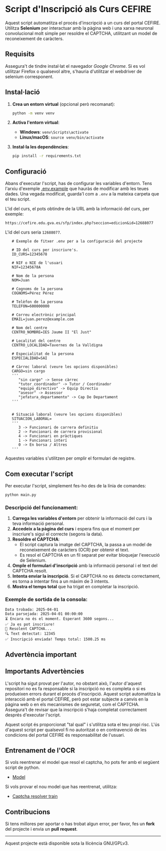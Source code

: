 
# Script d'Inscripció als Curs CEFIRE

Aquest script automatitza el procés d'inscripció a un curs del portal CEFIRE. Utilitza **Selenium** per interactuar amb la pàgina web i una xarxa neuronal convolucional molt simple per resoldre el CAPTCHA,  utilitzant un model de reconeixement de caràcters.

## Requisits

Assegura't de tindre instal·lat el navegador *Google Chrome*. Si es vol utilitzar Firefox o qualsevol altre, s'hauria d'utilitzar el webdriver de selenium corresponent.

## Instal·lació

1. **Crea un entorn virtual** (opcional però recomanat):

   ```bash
   python -m venv venv
   ```

2. **Activa l'entorn virtual**:
   - **Windows**: `venv\Scripts\activate`
   - **Linux/macOS**: `source venv/bin/activate`

3. **Instal·la les dependències**:

   ```bash
   pip install -r requirements.txt
   ```

## Configuració

Abans d'executar l'script, has de configurar les variables d'entorn. Tens l'arxiu d'exemple [.env.example](.env.example) que hauràs de modificar amb les teues dades. Una vegada modificat, guarda'l com a `.env` a la mateixa carpeta que el teu script.

L'id del curs, el pots obtindre de la URL amb la informació del curs, per exemple:

`https://cefire.edu.gva.es/sfp/index.php?seccion=edicion&id=12688077`

L'id del curs seria `12688077`.

```env .env.example
   # Exemple de fitxer .env per a la configuració del projecte

   # ID del curs per inscriure's.
   ID_CURS=12345678

   # NIF o NIE de l'usuari
   NIF=12345678A

   # Nom de la persona
   NOM=Juan

   # Cognoms de la persona
   COGNOMS=Pérez Pérez

   # Telèfon de la persona
   TELEFON=600000000

   # Correu electrònic principal
   EMAIL=juan.perez@example.com

   # Nom del centre
   CENTRO_NOMBRE=IES Jaume II "El Just"

   # Localitat del centre
   CENTRO_LOCALIDAD=Tavernes de la Valldigna

   # Especialitat de la persona
   ESPECIALIDAD=SAI

   # Càrrec laboral (veure les opcions disponibles)
   CARGO=sin cargo
   '''
      "sin cargo" -> Sense càrrec
      "tutor_coordinador" -> Tutor / Coordinador
      "equipo_directivo" -> Equip Directiu
      "asesor" -> Assessor
      "jefatura_departamento" -> Cap De Departament
   '''


   # Situació laboral (veure les opcions disponibles)
   SITUACION_LABORAL=
   ''' 
      3 -> Funcionari de carrera definitiu
      2 -> Funcionari de carrera provisional
      4 -> Funcionari en pràctiques
      1 -> Funcionari interí
      0 -> En borsa / Altres
   '''

```

Aquestes variables s'utilitzen per omplir el formulari de registre.

## Com executar l'script

Per executar l'script, simplement fes-ho des de la línia de comandes:

```bash
python main.py
```

### Descripció del funcionament:

1. **Carrega les variables d'entorn** per obtenir la informació del curs i la teva informació personal.
2. **Accedeix a la pàgina del curs** i espera fins que el moment per inscriure's sigui el correcte (segons la data).
3. **Resoldre el CAPTCHA**:
   - El script captura la imatge del CAPTCHA, la passa a un model de reconeixement de caràcters (OCR) per obtenir el text.
   - Es resol el CAPTCHA en un fil separat per evitar bloquejar l'execució de Selenium.
4. **Omple el formulari d'inscripció** amb la informació personal i el text del CAPTCHA resolt.
5. **Intenta enviar la inscripció**. Si el CAPTCHA no es detecta correctament, es torna a intentar fins a un màxim de 3 intents.
6. **Mostra el temps total** que ha trigat en completar la inscripció.

### Exemple de sortida de la consola:

```
Data trobada: 2025-04-01
Data parsejada: 2025-04-01 00:00:00
⏳ Encara no és el moment. Esperant 3600 segons...
✅ Ja es pot inscriure!
🧩 Resolent CAPTCHA...
🔍 Text detectat: 12345
✅ Inscripció enviada! Temps total: 1500.25 ms
```

## Advertència important

## Importants Advertències

L'script ha sigut provat per l'autor, no obstant això, l'autor d'aquest repositori no es fa responsable si la inscripció no es completa o si es produeixen errors durant el procés d'inscripció. Aquest script automatitza la interacció amb el portal CEFIRE, però pot estar subjecte a canvis en la pàgina web o en els mecanismes de seguretat, com el CAPTCHA. Assegura't de revisar que la inscripció s'haja completat correctament després d'executar l'script.

Aquest script és proporcionat "tal qual" i s'utilitza sota el teu propi risc. L'ús d'aquest script per qualsevol fi no autoritzat o en contravenció de les condicions del portal CEFIRE és responsabilitat de l'usuari.


## Entrenament de l'OCR

Si vols reentrenar el model que resol el captcha, ho pots fer amb el següent script de python.

- [Model](keras_cnn/dataset_digit/model/model.py)

Si vols provar el nou model que has reentrenat, utilitza:

- [Captcha resolver train](keras_cnn/dataset_digit/model/captcha_resolver_train.py)

## Contribucions

Si tens millores per aportar o has trobat algun error, per favor, fes un **fork** del projecte i envia un **pull request**.

---

Aquest projecte està disponible sota la llicència GNU/GPLv3.
